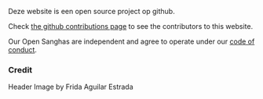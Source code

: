 Deze website is een open source project op github.

Check [the github contributions page](https://github.com/buddha-dharma/micro-site/graphs/contributors) to see the contributors to this website.

Our Open Sanghas are independent and agree to operate under our [code of conduct](../code/).

### Credit

Header Image by Frida Aguilar Estrada